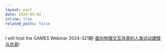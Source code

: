 ```yaml
---
layout: post
date: 2024-05-02
inline: true
related_posts: false
---
```


I will host the GAMES Webinar 2024-321期-[面向物理交互场景的人类运动建模与仿真](https://games-cn.org/about-games/)!
